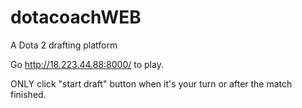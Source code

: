 # dotacoachWEB
A Dota 2 drafting platform

Go http://18.223.44.88:8000/ to play.

ONLY click "start draft" button when it's your turn or after the match finished. 
